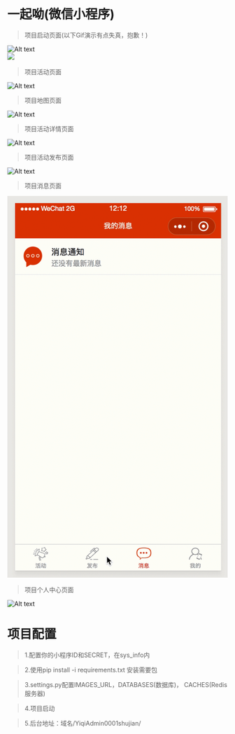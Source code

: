 一起呦(微信小程序)
===
>项目启动页面(以下Gif演示有点失真，抱歉！)

![Alt text](./screenshots/1.gif)<br/>
<img src="./screenshots/1.gif" width="25%" />

>项目活动页面

![Alt text](./screenshots/2.gif)<br/>

>项目地图页面

![Alt text](./screenshots/3.gif)<br/>

>项目活动详情页面

![Alt text](./screenshots/4.gif)<br/>

>项目活动发布页面

![Alt text](./screenshots/5.gif)<br/>

>项目消息页面

![Alt text](./screenshots/6.gif)<br/>

>项目个人中心页面

![Alt text](./screenshots/7.gif)<br/>

项目配置
===
>1.配置你的小程序ID和SECRET，在sys_info内<br/>

>2.使用pip install -i requirements.txt 安装需要包<br/>

>3.settings.py配置IMAGES_URL，DATABASES(数据库)， CACHES(Redis服务器)<br/>

>4.项目启动<br/>

>5.后台地址：域名/YiqiAdmin0001shujian/<br/>
